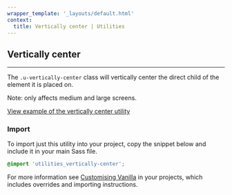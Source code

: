 ```yaml
---
wrapper_template: '_layouts/default.html'
context:
  title: Vertically center | Utilities
---
```


## Vertically center

<hr>

The `.u-vertically-center` class will vertically center the direct child of the element it is placed on.

Note: only affects medium and large screens.

<a href="/docs/examples/utilities/vertically-center/" class="js-example">
View example of the vertically center utility
</a>

### Import

To import just this utility into your project, copy the snippet below and include it in your main Sass file.

```scss
@import 'utilities_vertically-center';
```

For more information see [Customising Vanilla](/customising-vanilla/) in your projects, which includes overrides and importing instructions.
